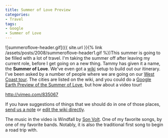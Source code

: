 ```yaml
---
title: Summer of Love Preview
categories:
- Travel
tags:
- Google
- Summer of Love
---
```


![summeroflove-header.gif]({{ site.url }}{% link /assets/posts/2008/summeroflove-header1.gif %})This summer is going to be filled with a lot of travel. I'm taking the summer off after leaving my current role, before I get going on a new thing. Tammy has given it a name, the **Summer of Love**. We've even got a [wiki](http://wiki.thingelstad.com/SummerOfLove/SummerOfLove) setup to build out our itinerary.
I've been asked by a number of people where we are going on our [West Coast tour](http://wiki.thingelstad.com/SummerOfLove/WestCoast). The cities are listed on the wiki, and you could do a [Google Earth Preview of the Summer of Love](http://thingelstad.com/s/wp-content/uploads/2008/05/summer-of-love.kmz), but how about a video tour!

http://vimeo.com/835067

If you have suggestions of things that we should do in one of those places, [send us a note](http://thingelstad.com/s/contact/img) or [edit the wiki directly](http://wiki.thingelstad.com/SummerOfLove/WestCoast).

The music in the video is Windfall by [Son Volt](http://www.sonvolt.net/). One of my favorite songs, by one of my favorite bands. Notably, it is also the traditional first song to begin a road trip with.

